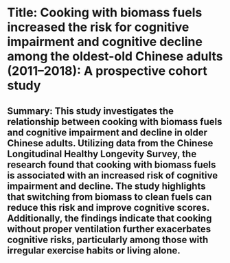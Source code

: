 # Title: Cooking with biomass fuels increased the risk for cognitive impairment and cognitive decline among the oldest-old Chinese adults (2011–2018): A prospective cohort study

## Summary: This study investigates the relationship between cooking with biomass fuels and cognitive impairment and decline in older Chinese adults. Utilizing data from the Chinese Longitudinal Healthy Longevity Survey, the research found that cooking with biomass fuels is associated with an increased risk of cognitive impairment and decline. The study highlights that switching from biomass to clean fuels can reduce this risk and improve cognitive scores. Additionally, the findings indicate that cooking without proper ventilation further exacerbates cognitive risks, particularly among those with irregular exercise habits or living alone.